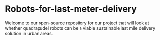 # Robots-for-last-meter-delivery
Welcome to our open-source repository for our project that will look at whether quadrapudel robots can be a viable sustainable last mile delivery solution in urban areas.
